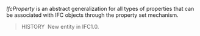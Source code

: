 ﻿_IfcProperty_ is an abstract generalization for all types of properties that can be associated with IFC objects through the property set mechanism.

> HISTORY&nbsp; New entity in IFC1.0.

